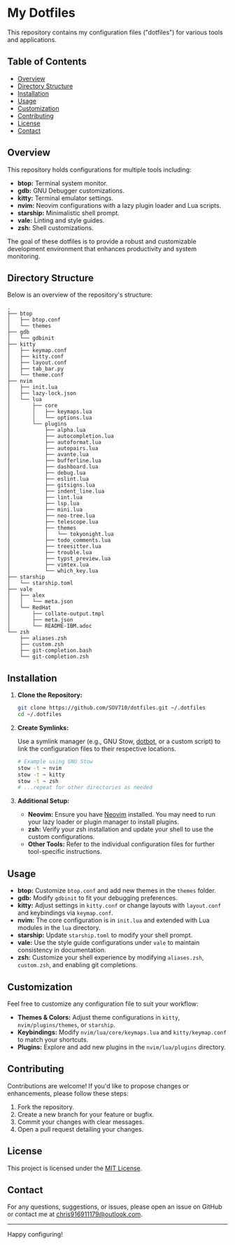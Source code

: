 # My Dotfiles

This repository contains my configuration files ("dotfiles") for various tools and applications.

## Table of Contents

- [Overview](#overview)
- [Directory Structure](#directory-structure)
- [Installation](#installation)
- [Usage](#usage)
- [Customization](#customization)
- [Contributing](#contributing)
- [License](#license)
- [Contact](#contact)

## Overview

This repository holds configurations for multiple tools including:
- **btop:** Terminal system monitor.
- **gdb:** GNU Debugger customizations.
- **kitty:** Terminal emulator settings.
- **nvim:** Neovim configurations with a lazy plugin loader and Lua scripts.
- **starship:** Minimalistic shell prompt.
- **vale:** Linting and style guides.
- **zsh:** Shell customizations.

The goal of these dotfiles is to provide a robust and customizable development environment that enhances productivity and system monitoring.

## Directory Structure

Below is an overview of the repository's structure:

```
.
├── btop
│   ├── btop.conf
│   └── themes
├── gdb
│   └── gdbinit
├── kitty
│   ├── keymap.conf
│   ├── kitty.conf
│   ├── layout.conf
│   ├── tab_bar.py
│   └── theme.conf
├── nvim
│   ├── init.lua
│   ├── lazy-lock.json
│   └── lua
│       ├── core
│       │   ├── keymaps.lua
│       │   └── options.lua
│       └── plugins
│           ├── alpha.lua
│           ├── autocompletion.lua
│           ├── autoformat.lua
│           ├── autopairs.lua
│           ├── avante.lua
│           ├── bufferline.lua
│           ├── dashboard.lua
│           ├── debug.lua
│           ├── eslint.lua
│           ├── gitsigns.lua
│           ├── indent_line.lua
│           ├── lint.lua
│           ├── lsp.lua
│           ├── mini.lua
│           ├── neo-tree.lua
│           ├── telescope.lua
│           ├── themes
│           │   └── tokyonight.lua
│           ├── todo_comments.lua
│           ├── treesitter.lua
│           ├── trouble.lua
│           ├── typst_preview.lua
│           ├── vimtex.lua
│           └── which_key.lua
├── starship
│   └── starship.toml
├── vale
│   ├── alex
│   │   └── meta.json
│   └── RedHat
│       ├── collate-output.tmpl
│       ├── meta.json
│       └── README-IBM.adoc
└── zsh
    ├── aliases.zsh
    ├── custom.zsh
    ├── git-completion.bash
    └── git-completion.zsh
```

## Installation

1. **Clone the Repository:**

   ```bash
   git clone https://github.com/SOV710/dotfiles.git ~/.dotfiles
   cd ~/.dotfiles
   ```

2. **Create Symlinks:**

   Use a symlink manager (e.g., GNU Stow, [dotbot](https://github.com/anishathalye/dotbot), or a custom script) to link the configuration files to their respective locations.

   ```bash
   # Example using GNU Stow
   stow -t ~ nvim
   stow -t ~ kitty
   stow -t ~ zsh
   # ...repeat for other directories as needed
   ```

3. **Additional Setup:**

   - **Neovim:** Ensure you have [Neovim](https://neovim.io/) installed. You may need to run your lazy loader or plugin manager to install plugins.
   - **zsh:** Verify your zsh installation and update your shell to use the custom configurations.
   - **Other Tools:** Refer to the individual configuration files for further tool-specific instructions.

## Usage

- **btop:** Customize `btop.conf` and add new themes in the `themes` folder.
- **gdb:** Modify `gdbinit` to fit your debugging preferences.
- **kitty:** Adjust settings in `kitty.conf` or change layouts with `layout.conf` and keybindings via `keymap.conf`.
- **nvim:** The core configuration is in `init.lua` and extended with Lua modules in the `lua` directory.
- **starship:** Update `starship.toml` to modify your shell prompt.
- **vale:** Use the style guide configurations under `vale` to maintain consistency in documentation.
- **zsh:** Customize your shell experience by modifying `aliases.zsh`, `custom.zsh`, and enabling git completions.

## Customization

Feel free to customize any configuration file to suit your workflow:

- **Themes & Colors:** Adjust theme configurations in `kitty`, `nvim/plugins/themes`, or `starship`.
- **Keybindings:** Modify `nvim/lua/core/keymaps.lua` and `kitty/keymap.conf` to match your shortcuts.
- **Plugins:** Explore and add new plugins in the `nvim/lua/plugins` directory.

## Contributing

Contributions are welcome! If you'd like to propose changes or enhancements, please follow these steps:

1. Fork the repository.
2. Create a new branch for your feature or bugfix.
3. Commit your changes with clear messages.
4. Open a pull request detailing your changes.

## License

This project is licensed under the [MIT License](LICENSE).

## Contact

For any questions, suggestions, or issues, please open an issue on GitHub or contact me at [chris916911179@outlook.com](mailto:chris916911179@outlook.com).

---

Happy configuring!
